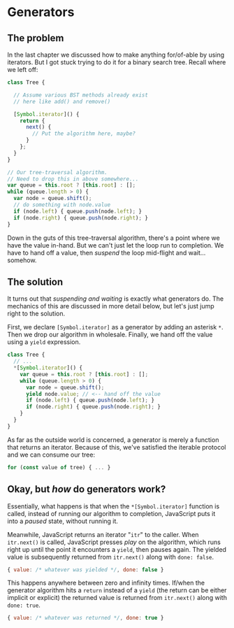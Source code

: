 # Generators

## The problem

In the last chapter we discussed how to make anything for/of-able by using iterators. But I got stuck trying to do it for a binary search tree. Recall where we left off:

```js
class Tree {

  // Assume various BST methods already exist
  // here like add() and remove()

  [Symbol.iterator]() {
    return {
      next() {
        // Put the algorithm here, maybe?
      }
    };
  }
}

// Our tree-traversal algorithm.
// Need to drop this in above somewhere...
var queue = this.root ? [this.root] : [];
while (queue.length > 0) {
  var node = queue.shift();
  // do something with node.value
  if (node.left) { queue.push(node.left); }
  if (node.right) { queue.push(node.right); }
}
```

Down in the guts of this tree-traversal algorithm, there's a point where we have the value in-hand. But we can't just let the loop run to completion. We have to hand off a value, then *suspend* the loop mid-flight and wait... somehow.

## The solution

It turns out that *suspending and waiting* is exactly what generators do. The mechanics of this are discussed in more detail below, but let's just jump right to the solution.

First, we declare `[Symbol.iterator]` as a generator by adding an asterisk `*`. Then we drop our algorithm in wholesale. Finally, we hand off the value using a `yield` expression.

```js
class Tree {
  // ...
  *[Symbol.iterator]() {
    var queue = this.root ? [this.root] : [];
    while (queue.length > 0) {
      var node = queue.shift();
      yield node.value; // <-- hand off the value
      if (node.left) { queue.push(node.left); }
      if (node.right) { queue.push(node.right); }
    }
  }
}
```

As far as the outside world is concerned, a generator is merely a function that returns an iterator. Because of this, we've satisfied the iterable protocol and we can consume our tree:

```js
for (const value of tree) { ... }
```

## Okay, but *how* do generators work?

Essentially, what happens is that when the `*[Symbol.iterator]` function is called, instead of running our algorithm to completion, JavaScript puts it into a *paused* state, without running it.

Meanwhile, JavaScript returns an iterator "`itr`" to the caller. When `itr.next()` is called, JavaScript presses *play* on the algorithm, which runs right up until the point it encounters a `yield`, then pauses again. The yielded value is subsequently returned from `itr.next()` along with `done: false`.

```js
{ value: /* whatever was yielded */, done: false }
```

This happens anywhere between zero and infinity times. If/when the generator algorithm hits a `return` instead of a `yield` (the return can be either implicit or explicit) the returned value is returned from `itr.next()` along with `done: true`.

```js
{ value: /* whatever was returned */, done: true }
```
